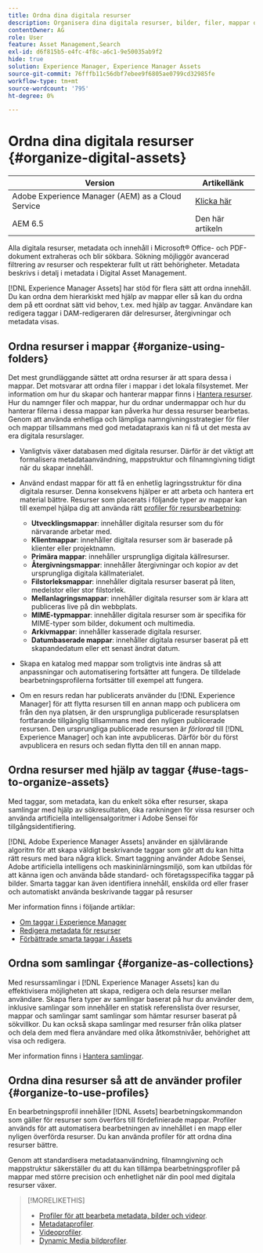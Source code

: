 ```yaml
---
title: Ordna dina digitala resurser
description: Organisera dina digitala resurser, bilder, filer, mappar och så vidare med Experience Manager.
contentOwner: AG
role: User
feature: Asset Management,Search
exl-id: d6f815b5-e4fc-4f8c-a6c1-9e50035ab9f2
hide: true
solution: Experience Manager, Experience Manager Assets
source-git-commit: 76fffb11c56dbf7ebee9f6805ae0799cd32985fe
workflow-type: tm+mt
source-wordcount: '795'
ht-degree: 0%

---
```


# Ordna dina digitala resurser {#organize-digital-assets}

| Version | Artikellänk |
| -------- | ---------------------------- |
| Adobe Experience Manager (AEM) as a Cloud Service | [Klicka här](https://experienceleague.adobe.com/docs/experience-manager-cloud-service/content/assets/manage/organize-assets.html?lang=en) |
| AEM 6.5 | Den här artikeln |

Alla digitala resurser, metadata och innehåll i Microsoft® Office- och PDF-dokument extraheras och blir sökbara. Sökning möjliggör avancerad filtrering av resurser och respekterar fullt ut rätt behörigheter. Metadata beskrivs i detalj i metadata i Digital Asset Management.

[!DNL Experience Manager Assets] har stöd för flera sätt att ordna innehåll. Du kan ordna dem hierarkiskt med hjälp av mappar eller så kan du ordna dem på ett oordnat sätt vid behov, t.ex. med hjälp av taggar. Användare kan redigera taggar i DAM-redigeraren där delresurser, återgivningar och metadata visas.

## Ordna resurser i mappar {#organize-using-folders}

Det mest grundläggande sättet att ordna resurser är att spara dessa i mappar. Det motsvarar att ordna filer i mappar i det lokala filsystemet. Mer information om hur du skapar och hanterar mappar finns i [Hantera resurser](manage-assets.md). Hur du namnger filer och mappar, hur du ordnar undermappar och hur du hanterar filerna i dessa mappar kan påverka hur dessa resurser bearbetas. Genom att använda enhetliga och lämpliga namngivningsstrategier för filer och mappar tillsammans med god metadatapraxis kan ni få ut det mesta av era digitala resurslager.

* Vanligtvis växer databasen med digitala resurser. Därför är det viktigt att formalisera metadataanvändning, mappstruktur och filnamngivning tidigt när du skapar innehåll.
* Använd endast mappar för att få en enhetlig lagringsstruktur för dina digitala resurser. Denna konsekvens hjälper er att arbeta och hantera ert material bättre. Resurser som placerats i följande typer av mappar kan till exempel hjälpa dig att använda rätt [profiler för resursbearbetning](processing-profiles.md):

   * **Utvecklingsmappar**: innehåller digitala resurser som du för närvarande arbetar med.
   * **Klientmappar**: innehåller digitala resurser som är baserade på klienter eller projektnamn.
   * **Primära mappar**: innehåller ursprungliga digitala källresurser.
   * **Återgivningsmappar**: innehåller återgivningar och kopior av det ursprungliga digitala källmaterialet.
   * **Filstorleksmappar**: innehåller digitala resurser baserat på liten, medelstor eller stor filstorlek.
   * **Mellanlagringsmappar**: innehåller digitala resurser som är klara att publiceras live på din webbplats.
   * **MIME-typmappar**: innehåller digitala resurser som är specifika för MIME-typer som bilder, dokument och multimedia.
   * **Arkivmappar**: innehåller kasserade digitala resurser.
   * **Datumbaserade mappar**: innehåller digitala resurser baserat på ett skapandedatum eller ett senast ändrat datum.

* Skapa en katalog med mappar som troligtvis inte ändras så att anpassningar och automatisering fortsätter att fungera. De tilldelade bearbetningsprofilerna fortsätter till exempel att fungera.
* Om en resurs redan har publicerats använder du [!DNL Experience Manager] för att flytta resursen till en annan mapp och publicera om från den nya platsen, är den ursprungliga publicerade resursplatsen fortfarande tillgänglig tillsammans med den nyligen publicerade resursen. Den ursprungliga publicerade resursen är *förlorad* till [!DNL Experience Manager] och kan inte avpubliceras. Därför bör du först avpublicera en resurs och sedan flytta den till en annan mapp.

## Ordna resurser med hjälp av taggar {#use-tags-to-organize-assets}

Med taggar, som metadata, kan du enkelt söka efter resurser, skapa samlingar med hjälp av sökresultaten, öka rankningen för vissa resurser och använda artificiella intelligensalgoritmer i Adobe Sensei för tillgångsidentifiering.

[!DNL Adobe Experience Manager Assets] använder en självlärande algoritm för att skapa väldigt beskrivande taggar som gör att du kan hitta rätt resurs med bara några klick. Smart taggning använder Adobe Sensei, Adobe artificiella intelligens och maskininlärningsmiljö, som kan utbildas för att känna igen och använda både standard- och företagsspecifika taggar på bilder. Smarta taggar kan även identifiera innehåll, enskilda ord eller fraser och automatiskt använda beskrivande taggar på resurser

Mer information finns i följande artiklar:

* [Om taggar i Experience Manager](/help/sites-authoring/tags.md)
* [Redigera metadata för resurser](metadata.md)
* [Förbättrade smarta taggar i Assets](enhanced-smart-tags.md)

## Ordna som samlingar {#organize-as-collections}

Med resurssamlingar i [!DNL Experience Manager Assets] kan du effektivisera möjligheten att skapa, redigera och dela resurser mellan användare. Skapa flera typer av samlingar baserat på hur du använder dem, inklusive samlingar som innehåller en statisk referenslista över resurser, mappar och samlingar samt samlingar som hämtar resurser baserat på sökvillkor. Du kan också skapa samlingar med resurser från olika platser och dela dem med flera användare med olika åtkomstnivåer, behörighet att visa och redigera.

Mer information finns i [Hantera samlingar](manage-collections.md).

<!-- TBD items: add screenshots where applicable
Any hints/recommendations of when to use what method of organizing? Some examples of how organizing helps towards a better taxonomy and improved content velocity.
Add back links to blog posts by marketing?
-->

## Ordna dina resurser så att de använder profiler {#organize-to-use-profiles}

En bearbetningsprofil innehåller [!DNL Assets] bearbetningskommandon som gäller för resurser som överförs till fördefinierade mappar. Profiler används för att automatisera bearbetningen av innehållet i en mapp eller nyligen överförda resurser. Du kan använda profiler för att ordna dina resurser bättre.

Genom att standardisera metadataanvändning, filnamngivning och mappstruktur säkerställer du att du kan tillämpa bearbetningsprofiler på mappar med större precision och enhetlighet när din pool med digitala resurser växer.

>[!MORELIKETHIS]
>
>* [Profiler för att bearbeta metadata, bilder och videor](processing-profiles.md).
>* [Metadataprofiler](/help/assets/metadata-config.md#metadata-profiles).
>* [Videoprofiler](video-profiles.md).
>* [Dynamic Media bildprofiler](image-profiles.md).
